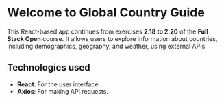 # Welcome to Global Country Guide

This React-based app continues from exercises **2.18 to 2.20** of the **Full Stack Open** course. It allows users to explore information about countries, including demographics, geography, and weather, using external APIs.

## Technologies used
- **React**: For the user interface.
- **Axios**: For making API requests.